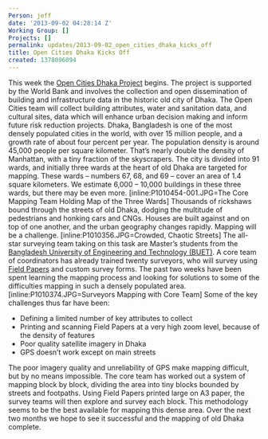 ```yaml
---
Person: jeff
date: '2013-09-02 04:28:14 Z'
Working Group: []
Projects: []
permalink: updates/2013-09-02_open_cities_dhaka_kicks_off
title: Open Cities Dhaka Kicks Off
created: 1378096094
---
```

<p>This week the <a href="http://opencitiesproject.com/cities/dhaka/">Open Cities Dhaka Project</a> begins. The project is supported by the World Bank and involves the collection and open dissemination of building and infrastructure data in the historic old city of Dhaka. The Open Cities team will collect building attributes, water and sanitation data, and cultural sites, data which will enhance urban decision making and inform future risk reduction projects. Dhaka, Bangladesh is one of the most densely populated cities in the world, with over 15 million people, and a growth rate of about four percent per year. The population density is around 45,000 people per square kilometer. That’s nearly double the density of Manhattan, with a tiny fraction of the skyscrapers. The city is divided into 91 wards, and initially three wards at the heart of old Dhaka are targeted for mapping. These wards – numbers 67, 68, and 69 – cover an area of 1.4 square kilometers. We estimate 6,000 – 10,000 buildings in these three wards, but there may be even more. [inline:P1010454-001.JPG=The Core Mapping Team Holding Map of the Three Wards] Thousands of rickshaws bound through the streets of old Dhaka, dodging the multitude of pedestrians and honking cars and CNGs. Houses are built against and on top of one another, and the urban geography changes rapidly. Mapping will be a challenge. [inline:P1010356.JPG=Crowded, Chaotic Streets] The all-star surveying team taking on this task are Master’s students from the <a href="http://www.buet.ac.bd/">Bangladesh University of Engineering and Technology (BUET)</a>. A core team of coordinators has already trained twenty surveyors, who will survey using <a href="fieldpapers.org">Field Papers</a> and custom survey forms. The past two weeks have been spent learning the mapping process and looking for solutions to some of the difficulties mapping in such a densely populated area. [inline:P1010374.JPG=Surveyors Mapping with Core Team] Some of the key challenges thus far have been:</p><ul><li>Defining a limited number of key attributes to collect</li><li>Printing and scanning Field Papers at a very high zoom level, because of the density of features</li><li>Poor quality satellite imagery in Dhaka</li><li>GPS doesn’t work except on main streets</li></ul><p>The poor imagery quality and unreliability of GPS make mapping difficult, but by no means impossible. The core team has worked out a system of mapping block by block, dividing the area into tiny blocks bounded by streets and footpaths. Using Field Papers printed large on A3 paper, the survey teams will then explore and survey each block. This methodology seems to be the best available for mapping this dense area. Over the next two months we hope to see it successful and the mapping of old Dhaka complete.</p>
